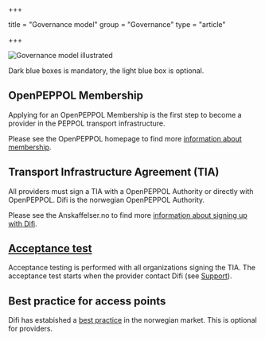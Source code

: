+++

title = "Governance model"
group = "Governance"
type = "article"

+++

![Governance model illustrated](/images/peppol-governance-model.png)

Dark blue boxes is mandatory, the light blue box is optional.

## OpenPEPPOL Membership

Applying for an OpenPEPPOL Membership is the first step to become a provider in the PEPPOL transport infrastructure.

Please see the OpenPEPPOL homepage to find more [information about membership](http://www.peppol.eu/about_peppol/copy_of_how-to-join/membership).

## Transport Infrastructure Agreement (TIA)

All providers must sign a TIA with a OpenPEPPOL Authority or directly with OpenPEPPOL. Difi is the norwegian OpenPEPPOL Authority.

Please see the Anskaffelser.no to find more [information about signing up with Difi](http://www.anskaffelser.no/temaer-elektronisk-handel/aksesspunkt-transportformidlar-i-infrastruktur/bli-et-aksesspunkt).

## [Acceptance test](/peppol/knowledge-base/acceptance-test/)

Acceptance testing is performed with all organizations signing the TIA. The acceptance test starts when the provider contact Difi (see [Support](/support)).

## Best practice for access points

Difi has estabished a [best practice](http://www.anskaffelser.no/sites/anskaffelser/files/2014-06-17_-_best_practice_for_aksesspunkt.pdf) in the norwegian market. This is optional for providers.

